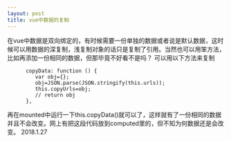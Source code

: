 ```yaml
---
layout: post
title: vue中数据的复制
---
```



在vue中数据是双向绑定的，有时候需要一份单独的数据或者说是默认数据，这时候可以用数据的深复制，浅复制对象的话只是复制了引用。当然也可以用笨方法，比如再添加一份相同的数据，但那毕竟不好看不是吗？
可以用以下方法来复制
```
      copyData: function () {  
         var obj={};  
         obj=JSON.parse(JSON.stringify(this.urls)); 
         this.copyUrls=obj;  
         // return obj  
      },

```
再在mounted中运行一下this.copyData()就可以了，这样就有了一份相同的数据并且不会改变。网上有把这段代码放到computed里的，但不知为何数据还是会改变。
2018.1.27